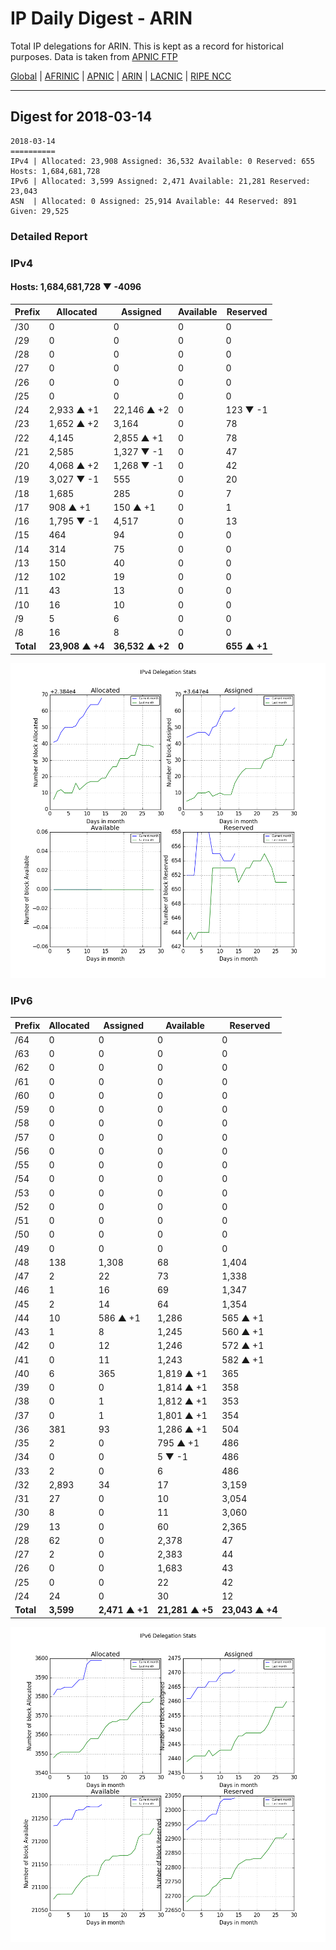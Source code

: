 # IP Daily Digest - ARIN 

Total IP delegations for ARIN. This is kept as a record for historical purposes. Data is taken from [APNIC FTP](https://ftp.apnic.net/)

[Global](https://github.com/csmets/IP-Daily-Digest) | [AFRINIC](https://github.com/csmets/IP-Daily-Digest/tree/master/archives/AFRINIC) | [APNIC](https://github.com/csmets/IP-Daily-Digest/tree/master/archives/APNIC) | [ARIN](https://github.com/csmets/IP-Daily-Digest/tree/master/archives/ARIN) | [LACNIC](https://github.com/csmets/IP-Daily-Digest/tree/master/archives/LACNIC) | [RIPE NCC](https://github.com/csmets/IP-Daily-Digest/tree/master/archives/RIPE_NCC)

---

## Digest for 2018-03-14
```
2018-03-14
==========
IPv4 | Allocated: 23,908 Assigned: 36,532 Available: 0 Reserved: 655 Hosts: 1,684,681,728
IPv6 | Allocated: 3,599 Assigned: 2,471 Available: 21,281 Reserved: 23,043
ASN  | Allocated: 0 Assigned: 25,914 Available: 44 Reserved: 891 Given: 29,525
```

### Detailed Report

### IPv4

#### Hosts: **1,684,681,728 ▼ -4096**

| Prefix | Allocated | Assigned | Available | Reserved |
| ----- | ----- | ----- | ----- | ----- |
| /30 | 0 | 0 | 0 | 0 |
| /29 | 0 | 0 | 0 | 0 |
| /28 | 0 | 0 | 0 | 0 |
| /27 | 0 | 0 | 0 | 0 |
| /26 | 0 | 0 | 0 | 0 |
| /25 | 0 | 0 | 0 | 0 |
| /24 | 2,933 ▲ +1 | 22,146 ▲ +2 | 0 | 123 ▼ -1 |
| /23 | 1,652 ▲ +2 | 3,164 | 0 | 78 |
| /22 | 4,145 | 2,855 ▲ +1 | 0 | 78 |
| /21 | 2,585 | 1,327 ▼ -1 | 0 | 47 |
| /20 | 4,068 ▲ +2 | 1,268 ▼ -1 | 0 | 42 |
| /19 | 3,027 ▼ -1 | 555 | 0 | 20 |
| /18 | 1,685 | 285 | 0 | 7 |
| /17 | 908 ▲ +1 | 150 ▲ +1 | 0 | 1 |
| /16 | 1,795 ▼ -1 | 4,517 | 0 | 13 |
| /15 | 464 | 94 | 0 | 0 |
| /14 | 314 | 75 | 0 | 0 |
| /13 | 150 | 40 | 0 | 0 |
| /12 | 102 | 19 | 0 | 0 |
| /11 | 43 | 13 | 0 | 0 |
| /10 | 16 | 10 | 0 | 0 |
| /9 | 5 | 6 | 0 | 0 |
| /8 | 16 | 8 | 0 | 0 |
| **Total** | **23,908 ▲ +4** | **36,532 ▲ +2** | **0** | **655 ▲ +1** |

![ipv4-stats](ipv4-figure.png)

### IPv6

| Prefix | Allocated | Assigned | Available | Reserved |
| ----- | ----- | ----- | ----- | ----- |
| /64 | 0 | 0 | 0 | 0 |
| /63 | 0 | 0 | 0 | 0 |
| /62 | 0 | 0 | 0 | 0 |
| /61 | 0 | 0 | 0 | 0 |
| /60 | 0 | 0 | 0 | 0 |
| /59 | 0 | 0 | 0 | 0 |
| /58 | 0 | 0 | 0 | 0 |
| /57 | 0 | 0 | 0 | 0 |
| /56 | 0 | 0 | 0 | 0 |
| /55 | 0 | 0 | 0 | 0 |
| /54 | 0 | 0 | 0 | 0 |
| /53 | 0 | 0 | 0 | 0 |
| /52 | 0 | 0 | 0 | 0 |
| /51 | 0 | 0 | 0 | 0 |
| /50 | 0 | 0 | 0 | 0 |
| /49 | 0 | 0 | 0 | 0 |
| /48 | 138 | 1,308 | 68 | 1,404 |
| /47 | 2 | 22 | 73 | 1,338 |
| /46 | 1 | 16 | 69 | 1,347 |
| /45 | 2 | 14 | 64 | 1,354 |
| /44 | 10 | 586 ▲ +1 | 1,286 | 565 ▲ +1 |
| /43 | 1 | 8 | 1,245 | 560 ▲ +1 |
| /42 | 0 | 12 | 1,246 | 572 ▲ +1 |
| /41 | 0 | 11 | 1,243 | 582 ▲ +1 |
| /40 | 6 | 365 | 1,819 ▲ +1 | 365 |
| /39 | 0 | 0 | 1,814 ▲ +1 | 358 |
| /38 | 0 | 1 | 1,812 ▲ +1 | 353 |
| /37 | 0 | 1 | 1,801 ▲ +1 | 354 |
| /36 | 381 | 93 | 1,286 ▲ +1 | 504 |
| /35 | 2 | 0 | 795 ▲ +1 | 486 |
| /34 | 0 | 0 | 5 ▼ -1 | 486 |
| /33 | 2 | 0 | 6 | 486 |
| /32 | 2,893 | 34 | 17 | 3,159 |
| /31 | 27 | 0 | 10 | 3,054 |
| /30 | 8 | 0 | 11 | 3,060 |
| /29 | 13 | 0 | 60 | 2,365 |
| /28 | 62 | 0 | 2,378 | 47 |
| /27 | 2 | 0 | 2,383 | 44 |
| /26 | 0 | 0 | 1,683 | 43 |
| /25 | 0 | 0 | 22 | 42 |
| /24 | 24 | 0 | 30 | 12 |
| **Total** | **3,599** | **2,471 ▲ +1** | **21,281 ▲ +5** | **23,043 ▲ +4** |

![ipv6-stats](ipv6-figure.png)